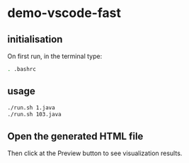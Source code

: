 # demo-vscode-fast

## initialisation

On first run, in the terminal type:
```bash
. .bashrc
```

## usage

```bash
./run.sh 1.java
./run.sh 103.java
```

## Open the generated HTML file

Then click at the Preview button to see visualization results.
